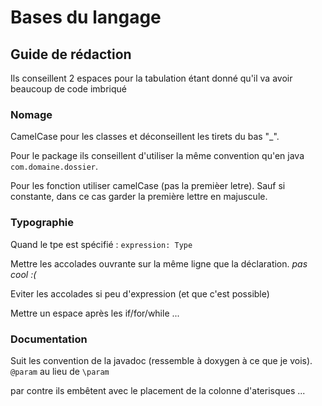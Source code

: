 Bases du langage
================


Guide de rédaction
---------------

Ils conseillent 2 espaces pour la tabulation étant donné qu'il va avoir 
beaucoup de code imbriqué

### Nomage

CamelCase pour les classes et déconseillent les tirets du bas "_".

Pour le package ils conseillent d'utiliser la même convention qu'en java
`com.domaine.dossier`.

Pour les fonction utiliser camelCase (pas la premièer letre).
Sauf si constante, dans ce cas garder la première lettre en majuscule.

### Typographie

Quand le tpe est spécifié : `expression: Type`

Mettre les accolades ouvrante sur la même ligne que la déclaration. 
*pas cool :(*

Eviter les accolades si peu d'expression (et que c'est possible)

Mettre un espace après les if/for/while ...

### Documentation
Suit les convention de la javadoc (ressemble à doxygen à ce que je vois). 
`@param` au lieu de `\param`

par contre ils embêtent avec le placement de la colonne d'aterisques ...
